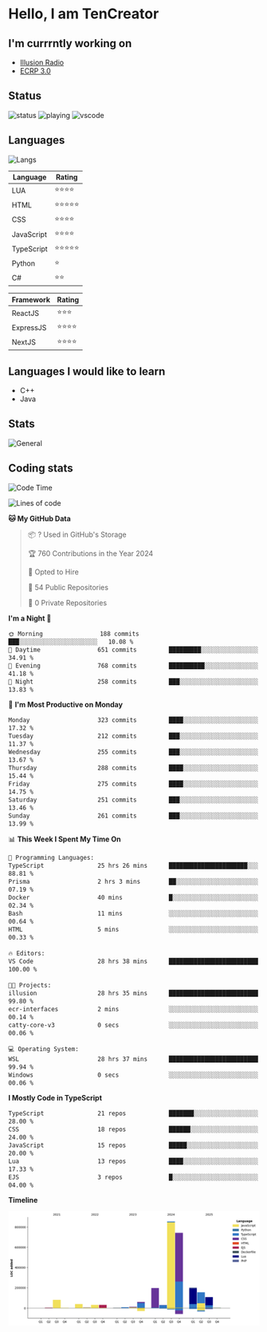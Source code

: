 # Hello, I am TenCreator

## I'm currrntly working on
- [Illusion Radio](https://illusionradio.co.uk/)
- [ECRP 3.0](http://github.com/Emerald-Coast-Roleplay/)

## Status
![status](https://api.statusbadges.me/badge/status/518334475038359555?simple=true&style=for-the-badge)
![playing](https://api.statusbadges.me/badge/playing/518334475038359555?style=for-the-badge)
![vscode](https://api.statusbadges.me/badge/vscode/518334475038359555?style=for-the-badge)

## Languages
![Langs](https://github-readme-stats.vercel.app/api/top-langs/?username=tencreator&layout=compact&theme=radical)


|Language|Rating|
|--------|------|
|LUA|⭐️⭐️⭐️⭐️|
|HTML|⭐️⭐️⭐️⭐️⭐️|
|CSS|⭐️⭐️⭐️⭐️|
|JavaScript|⭐️⭐️⭐️⭐️|
|TypeScript|⭐️⭐️⭐️⭐️⭐️|
|Python|⭐️|
|C#|⭐️⭐️ |

|Framework|Rating|
|--------|------|
|ReactJS|⭐️⭐️⭐|
|ExpressJS|⭐️⭐️⭐️⭐️|
|NextJS|⭐️⭐️⭐⭐️|

## Languages I would like to learn
- C++
- Java

## Stats
![General](https://github-readme-stats.vercel.app/api?username=tencreator&show_icons=true&theme=radical)

## Coding stats

<!--START_SECTION:waka-->
![Code Time](http://img.shields.io/badge/Code%20Time-352%20hrs%2044%20mins-blue)

![Lines of code](https://img.shields.io/badge/From%20Hello%20World%20I%27ve%20Written-1.9%20million%20lines%20of%20code-blue)

**🐱 My GitHub Data** 

> 📦 ? Used in GitHub's Storage 
 > 
> 🏆 760 Contributions in the Year 2024
 > 
> 💼 Opted to Hire
 > 
> 📜 54 Public Repositories 
 > 
> 🔑 0 Private Repositories 
 > 
**I'm a Night 🦉** 

```text
🌞 Morning                188 commits         ███░░░░░░░░░░░░░░░░░░░░░░   10.08 % 
🌆 Daytime                651 commits         █████████░░░░░░░░░░░░░░░░   34.91 % 
🌃 Evening                768 commits         ██████████░░░░░░░░░░░░░░░   41.18 % 
🌙 Night                  258 commits         ███░░░░░░░░░░░░░░░░░░░░░░   13.83 % 
```
📅 **I'm Most Productive on Monday** 

```text
Monday                   323 commits         ████░░░░░░░░░░░░░░░░░░░░░   17.32 % 
Tuesday                  212 commits         ███░░░░░░░░░░░░░░░░░░░░░░   11.37 % 
Wednesday                255 commits         ███░░░░░░░░░░░░░░░░░░░░░░   13.67 % 
Thursday                 288 commits         ████░░░░░░░░░░░░░░░░░░░░░   15.44 % 
Friday                   275 commits         ████░░░░░░░░░░░░░░░░░░░░░   14.75 % 
Saturday                 251 commits         ███░░░░░░░░░░░░░░░░░░░░░░   13.46 % 
Sunday                   261 commits         ███░░░░░░░░░░░░░░░░░░░░░░   13.99 % 
```


📊 **This Week I Spent My Time On** 

```text
💬 Programming Languages: 
TypeScript               25 hrs 26 mins      ██████████████████████░░░   88.81 % 
Prisma                   2 hrs 3 mins        ██░░░░░░░░░░░░░░░░░░░░░░░   07.19 % 
Docker                   40 mins             █░░░░░░░░░░░░░░░░░░░░░░░░   02.34 % 
Bash                     11 mins             ░░░░░░░░░░░░░░░░░░░░░░░░░   00.64 % 
HTML                     5 mins              ░░░░░░░░░░░░░░░░░░░░░░░░░   00.33 % 

🔥 Editors: 
VS Code                  28 hrs 38 mins      █████████████████████████   100.00 % 

🐱‍💻 Projects: 
illusion                 28 hrs 35 mins      █████████████████████████   99.80 % 
ecr-interfaces           2 mins              ░░░░░░░░░░░░░░░░░░░░░░░░░   00.14 % 
catty-core-v3            0 secs              ░░░░░░░░░░░░░░░░░░░░░░░░░   00.06 % 

💻 Operating System: 
WSL                      28 hrs 37 mins      █████████████████████████   99.94 % 
Windows                  0 secs              ░░░░░░░░░░░░░░░░░░░░░░░░░   00.06 % 
```

**I Mostly Code in TypeScript** 

```text
TypeScript               21 repos            ███████░░░░░░░░░░░░░░░░░░   28.00 % 
CSS                      18 repos            ██████░░░░░░░░░░░░░░░░░░░   24.00 % 
JavaScript               15 repos            █████░░░░░░░░░░░░░░░░░░░░   20.00 % 
Lua                      13 repos            ████░░░░░░░░░░░░░░░░░░░░░   17.33 % 
EJS                      3 repos             █░░░░░░░░░░░░░░░░░░░░░░░░   04.00 % 
```



**Timeline**

![Lines of Code chart](https://raw.githubusercontent.com/tencreator/tencreator/main/assets/bar_graph.png)


<!--END_SECTION:waka-->
